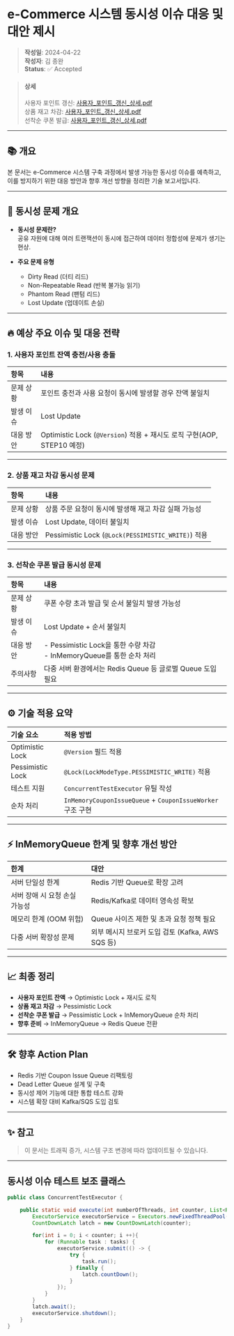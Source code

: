 # e-Commerce 시스템 동시성 이슈 대응 및 대안 제시

> **작성일**: 2024-04-22  
> **작성자**: 김 종완   
> **Status**: ✅ Accepted

> #### 상세
> 사용자 포인트 갱신: [사용자_포인트_갱신_상세.pdf](https://github.com/JK-Kim4/hhplus-be-ch2/blob/step09/report/detail/%EC%82%AC%EC%9A%A9%EC%9E%90_%ED%8F%AC%EC%9D%B8%ED%8A%B8_%EA%B0%B1%EC%8B%A0_%EC%83%81%EC%84%B8.pdf)  
> 상품 재고 차감: [사용자_포인트_갱신_상세.pdf](https://github.com/JK-Kim4/hhplus-be-ch2/blob/step09/report/detail/%EC%83%81%ED%92%88_%EC%9E%AC%EA%B3%A0_%EC%B0%A8%EA%B0%90_%EA%B8%B0%EB%8A%A5_%EC%83%81%EC%84%B8.pdf)   
> 선착순 쿠폰 발급: [사용자_포인트_갱신_상세.pdf](https://github.com/JK-Kim4/hhplus-be-ch2/blob/step09/report/detail/%EC%84%A0%EC%B0%A9%EC%88%9C_%EC%BF%A0%ED%8F%B0_%EA%B8%B0%EB%8A%A5_%EC%83%81%EC%84%B8.pdf)  
---


## 📚 개요

본 문서는 e-Commerce 시스템 구축 과정에서 발생 가능한 동시성 이슈를 예측하고,  
이를 방지하기 위한 대응 방안과 향후 개선 방향을 정리한 기술 보고서입니다.

---

## 🧠 동시성 문제 개요

- **동시성 문제란?**  
  공유 자원에 대해 여러 트랜잭션이 동시에 접근하여 데이터 정합성에 문제가 생기는 현상.

- **주요 문제 유형**
    - Dirty Read (더티 리드)
    - Non-Repeatable Read (반복 불가능 읽기)
    - Phantom Read (팬텀 리드)
    - Lost Update (업데이트 손실)

---

## 🔥 예상 주요 이슈 및 대응 전략

### 1. 사용자 포인트 잔액 충전/사용 충돌

| 항목 | 내용 |
|:---|:---|
| 문제 상황 | 포인트 충전과 사용 요청이 동시에 발생할 경우 잔액 불일치 |
| 발생 이슈 | Lost Update |
| 대응 방안 | Optimistic Lock (`@Version`) 적용 + 재시도 로직 구현(AOP, STEP10 예정) |

---

### 2. 상품 재고 차감 동시성 문제

| 항목 | 내용 |
|:---|:---|
| 문제 상황 | 상품 주문 요청이 동시에 발생해 재고 차감 실패 가능성 |
| 발생 이슈 | Lost Update, 데이터 불일치 |
| 대응 방안 | Pessimistic Lock (`@Lock(PESSIMISTIC_WRITE)`) 적용 |

---

### 3. 선착순 쿠폰 발급 동시성 문제

| 항목 | 내용                                                     |
|:---|:-------------------------------------------------------|
| 문제 상황 | 쿠폰 수량 초과 발급 및 순서 불일치 발생 가능성                            |
| 발생 이슈 | Lost Update + 순서 불일치                                   |
| 대응 방안 | - Pessimistic Lock을 통한 수량 차감 <br/>- InMemoryQueue를 통한 순차 처리 |
  | 주의사항 | 다중 서버 환경에서는 Redis Queue 등 글로벌 Queue 도입 필요              |



---

## ⚙️ 기술 적용 요약

| 기술 요소 | 적용 방법 |
|:---|:---|
| Optimistic Lock | `@Version` 필드 적용 |
| Pessimistic Lock | `@Lock(LockModeType.PESSIMISTIC_WRITE)` 적용 |
| 테스트 지원 | `ConcurrentTestExecutor` 유틸 작성 |
| 순차 처리 | `InMemoryCouponIssueQueue` + `CouponIssueWorker` 구조 구현 |

---

## ⚡ InMemoryQueue 한계 및 향후 개선 방안

| 한계 | 대안 |
|:---|:---|
| 서버 단일성 한계 | Redis 기반 Queue로 확장 고려 |
| 서버 장애 시 요청 손실 가능성 | Redis/Kafka로 데이터 영속성 확보 |
| 메모리 한계 (OOM 위험) | Queue 사이즈 제한 및 초과 요청 정책 필요 |
| 다중 서버 확장성 문제 | 외부 메시지 브로커 도입 검토 (Kafka, AWS SQS 등) |

---

## 📈 최종 정리

- **사용자 포인트 잔액** → Optimistic Lock + 재시도 로직
- **상품 재고 차감** → Pessimistic Lock
- **선착순 쿠폰 발급** → Pessimistic Lock + InMemoryQueue 순차 처리
- **향후 준비** → InMemoryQueue → Redis Queue 전환

---

## 🛠 향후 Action Plan

- Redis 기반 Coupon Issue Queue 리팩토링
- Dead Letter Queue 설계 및 구축
- 동시성 제어 기능에 대한 통합 테스트 강화
- 시스템 확장 대비 Kafka/SQS 도입 검토

---

## ✨ 참고

> 이 문서는 트래픽 증가, 시스템 구조 변경에 따라 업데이트될 수 있습니다.

---

## 동시성 이슈 테스트 보조 클래스
```java
public class ConcurrentTestExecutor {

    public static void execute(int numberOfThreads, int counter, List<Runnable> tasks) throws InterruptedException {
        ExecutorService executorService = Executors.newFixedThreadPool(numberOfThreads);
        CountDownLatch latch = new CountDownLatch(counter);

        for(int i = 0; i < counter; i ++){
            for (Runnable task : tasks) {
                executorService.submit(() -> {
                    try {
                        task.run();
                    } finally {
                        latch.countDown();
                    }
                });
            }
        }
        latch.await();
        executorService.shutdown();
    }
}
```
